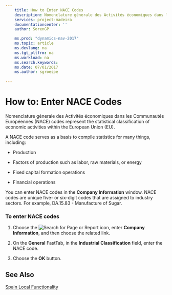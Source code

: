 ```yaml
---
    title: How to Enter NACE Codes 
    description: Nomenclature génerale des Activités économiques dans les Communautés Européennes (NACE) codes represent the statistical classification of economic activities within the European Union (EU).
    services: project-madeira
    documentationcenter: ''
    author: SorenGP

    ms.prod: "dynamics-nav-2017"
    ms.topic: article
    ms.devlang: na
    ms.tgt_pltfrm: na
    ms.workload: na
    ms.search.keywords:
    ms.date: 07/01/2017
    ms.author: sgroespe

---
```

# How to: Enter NACE Codes
Nomenclature génerale des Activités économiques dans les Communautés Européennes (NACE) codes represent the statistical classification of economic activities within the European Union (EU).  
  
 A NACE code serves as a basis to compile statistics for many things, including:  
  
-   Production  
  
-   Factors of production such as labor, raw materials, or energy  
  
-   Fixed capital formation operations  
  
-   Financial operations  
  
 You can enter NACE codes in the **Company Information** window. NACE codes are unique five- or six-digit codes that are assigned to industry sectors. For example, DA.15.83 - Manufacture of Sugar.  
  
### To enter NACE codes  
  
1.  Choose the ![Search for Page or Report](media/ui-search/search_small.png "Search for Page or Report icon") icon, enter **Company Information**, and then choose the related link.  
  
2.  On the **General** FastTab, in the **Industrial Classification** field, enter the NACE code.  
  
3.  Choose the **OK** button.  
  
## See Also  
 [Spain Local Functionality](spain-local-functionality.md)